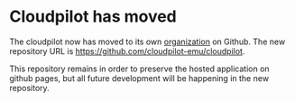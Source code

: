 # Cloudpilot has moved

The cloudpilot now has moved to its own [organization](https://github.com/cloudpilot-emu)
on Github. The new repository URL is https://github.com/cloudpilot-emu/cloudpilot.

This repository remains in order to preserve the hosted application on github pages, but
all future development will be happening in the new repository.
